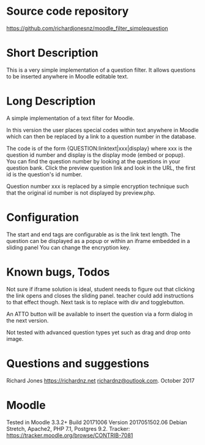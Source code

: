 Source code repository
=====================
https://github.com/richardjonesnz/moodle_filter_simplequestion

Short Description
=================
This is a very simple implementation of a question filter. It allows questions to be
inserted anywhere in Moodle editable text.

Long Description
===============
A simple implementation of a text filter for Moodle. 

In this version the user places special codes within text anywhere in Moodle which 
can then be replaced by a link to a question number in the database.  

The code is of the form {QUESTION:linktext|xxx|display} where xxx is the question id number and
display is the display mode (embed or popup).  
You can find the question number by looking at the questions in your question bank. Click the preview
question link and look in the URL, the first id is the question's id number. 

Question number xxx is replaced by a simple encryption technique such that 
the original id number is not displayed by preview.php.

Configuration
=============
The start and end tags are configurable as is the link text length.
The question can be displayed as a popup or within an iframe embedded in a sliding panel
You can change the encryption key.

Known bugs, Todos
==========
Not sure if iframe solution is ideal, student needs to figure out that clicking
the link opens and closes the sliding panel.  teacher could add instructions to that effect though.
Next task is to replace with div and togglebutton.

An ATTO button will be available to insert the question via a form dialog in the next version.

Not tested with advanced question types yet such as drag and drop onto image.

Questions and suggestions
=========================
Richard Jones https://richardnz.net richardnz@outlook.com.
October 2017

Moodle
======
Tested in Moodle 3.3.2+ Build 20171006 Version 2017051502.06
Debian Stretch, Apache2, PHP 7.1, Postgres 9.2.
Tracker: https://tracker.moodle.org/browse/CONTRIB-7081
